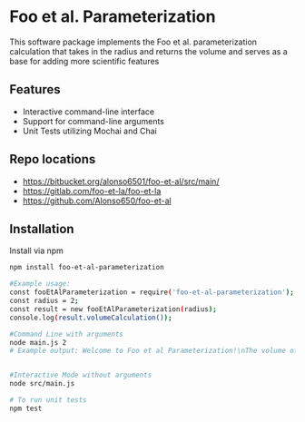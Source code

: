 # Foo et al. Parameterization
This software package implements the Foo et al. parameterization calculation that takes in the radius and 
returns the volume and serves as a base for adding more scientific features

## Features

- Interactive command-line interface
- Support for command-line arguments
- Unit Tests utilizing Mochai and Chai

## Repo locations
- https://bitbucket.org/alonso6501/foo-et-al/src/main/
- https://gitlab.com/foo-et-la/foo-et-la
- https://github.com/Alonso650/foo-et-al

## Installation
Install via npm


```bash
npm install foo-et-al-parameterization

#Example usage:
const fooEtAlParameterization = require('foo-et-al-parameterization');
const radius = 2;
const result = new fooEtAlParameterization(radius);
console.log(result.volumeCalculation());

#Command Line with arguments
node main.js 2
# Example output: Welcome to Foo et al Parameterization!\nThe volume of the radius is: 33.51032\n


#Interactive Mode without arguments
node src/main.js

# To run unit tests
npm test
